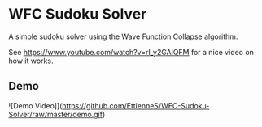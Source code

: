 # WFC Sudoku Solver

A simple sudoku solver using the Wave Function Collapse algorithm.

See https://www.youtube.com/watch?v=rI_y2GAlQFM for a nice video on how it works.

## Demo

![Demo Video]](https://github.com/EttienneS/WFC-Sudoku-Solver/raw/master/demo.gif)